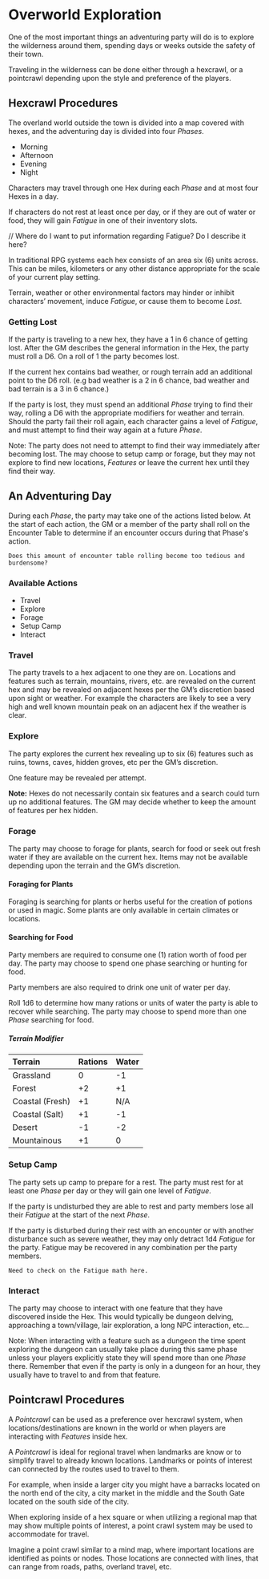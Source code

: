 # Overworld Exploration
One of the most important things an adventuring party will do is to explore the wilderness around them, spending days or weeks outside the safety of their town. 

Traveling in the wilderness can be done either through a hexcrawl, or a pointcrawl depending upon the style and preference of the players. 

## Hexcrawl Procedures
The overland world outside the town is divided into a map covered with hexes, and the adventuring day is divided into four *Phases*.
- Morning
- Afternoon
- Evening
- Night

Characters may travel through one Hex during each *Phase* and at most four Hexes in a day.  

If characters do not rest at least once per day, or if they are out of water or food, they will gain *Fatigue* in one of their inventory slots. 

// Where do I want to put information regarding Fatigue? Do I describe it here?

In traditional RPG systems each hex consists of an area six (6) units across. This can be miles, kilometers or any other distance appropriate for the scale of your current play setting. 

Terrain, weather or other environmental factors may hinder or inhibit characters’ movement, induce *Fatigue*, or cause them to become *Lost*. 

### Getting Lost
If the party is traveling to a new hex, they have a 1 in 6 chance of getting lost. After the GM describes the general information in the Hex, the party must roll a D6. On a roll of 1 the party becomes lost.  

If the current hex contains bad weather, or rough terrain add an additional point to the D6 roll. (e.g bad weather is a 2 in 6 chance, bad weather and bad terrain is a 3 in 6 chance.)

If the party is lost, they must spend an additional *Phase* trying to find their way, rolling a D6 with the appropriate modifiers for weather and terrain. Should the party fail their roll again, each character gains a level of *Fatigue*, and must attempt to find their way again at a future *Phase*. 

Note: The party does not need to attempt to find their way immediately after becoming lost. The may choose to setup camp or forage, but they may not explore to find new locations, *Features* or leave the current hex until they find their way. 


## An Adventuring Day 
During each *Phase*, the party may take one of the actions listed below. At the start of each action, the GM or a member of the party shall roll on the Encounter Table to determine if an encounter occurs during that Phase's action. 

`Does this amount of encounter table rolling become too tedious and burdensome?`

### Available Actions
 - Travel
 - Explore
 - Forage
 - Setup Camp
 - Interact

### Travel
The party travels to a hex adjacent to one they are on. Locations and features such as terrain, mountains, rivers, etc. are revealed on the current hex and may be revealed on adjacent hexes per the GM’s discretion based upon sight or weather. For example the characters are likely to see a very high and well known mountain peak on an adjacent hex if the weather is clear. 


### Explore
The party explores the current hex revealing up to six (6) features such as ruins, towns, caves, hidden groves, etc per the GM’s discretion. 

One feature may be revealed per attempt.

**Note:** Hexes do not necessarily contain six features and a search could turn up no additional features. The GM may decide whether to keep the amount of features per hex hidden. 

### Forage
The party may choose to forage for plants, search for food or seek out fresh water if they are available on the current hex. Items may not be available depending upon the terrain and the GM’s discretion. 

#### Foraging for Plants 
Foraging is searching for plants or herbs useful for the creation of potions or used in magic. Some plants are only available in certain climates or locations. 

#### Searching for Food
Party members are required to consume one (1) ration worth of food per day. The party may choose to spend one phase searching or hunting for food. 

Party members are also required to drink one unit of water per day. 

Roll 1d6 to determine how many rations or units of water the party is able to recover while searching. The party may choose to spend more than one *Phase* searching for food. 

##### Terrain Modifier
| Terrain | Rations | Water |
|:--|:--|:--|
| Grassland | 0 | -1 |
| Forest | +2 | +1 |
| Coastal (Fresh) | +1 | N/A |
| Coastal (Salt) | +1 | -1 |
| Desert | -1 | -2 |
| Mountainous | +1 | 0 |


### Setup Camp
The party sets up camp to prepare for a rest. The party must rest for at least one *Phase* per day or they will gain one level of *Fatigue*.   

If the party is undisturbed they are able to rest and party members lose all their *Fatigue* at the start of the next *Phase*.

If the party is disturbed during their rest with an encounter or with another disturbance such as severe weather, they may only detract 1d4 *Fatigue* for the party. Fatigue may be recovered in any combination per the party members. 

`Need to check on the Fatigue math here. `

### Interact
The party may choose to interact with one feature that they have discovered inside the Hex. This would typically be dungeon delving, approaching a town/village, lair exploration, a long NPC interaction, etc… 

Note: When interacting with a feature such as a dungeon the time spent exploring the dungeon can usually take place during this same phase unless your players explicitly state they will spend more than one *Phase* there. Remember that even if the party is only in a dungeon for an hour, they usually have to travel to and from that feature.

## Pointcrawl Procedures
A *Pointcrawl* can be used as a preference over hexcrawl system, when locations/destinations are known in the world or when players are interacting with *Features* inside hex.

A *Pointcrawl* is ideal for regional travel when landmarks are know or to simplify travel to already known locations. Landmarks or points of interest can connected by the routes used to travel to them. 

For example, when inside a larger city you might have a barracks located on the north end of the city, a city market in the middle and the South Gate located on the south side of the city. 

When exploring inside of a hex square or when utilizing a regional map that may show multiple points of interest, a point crawl system may be used to accommodate for travel. 

Imagine a point crawl similar to a mind map, where important locations are identified as points or nodes. Those locations are connected with lines, that can range from roads, paths, overland travel, etc. 